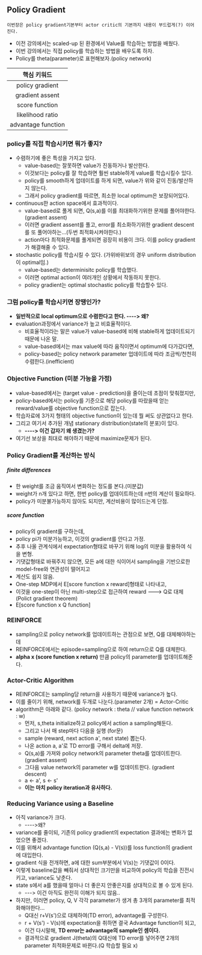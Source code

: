 ## Policy Gradient
`이번장은 policy gradient기본부터 actor critic의 기본까지 내용이 부드럽게(?) 이어진다.`

- 이전 강의에서는 scaled-up 된 환경에서 Value를 학습하는 방법을 배웠다.
- 이번 강의에서는 직접 policy를 학습하는 방법을 배우도록 하자. 
- Policy를 theta(parameter)로 표현해보자.(policy network)

| 핵심 키워드 |
| :----------: |
| policy gradient |
| gradient assent |
| score function |
| likelihood ratio |
| advantage function |

### policy를 직접 학습시키면 뭐가 좋지?
- 수렴하기에 좋은 특성을 가지고 있다.
  - value-based는 잘못하면 value가 진동하거나 발산한다.
  - 이것보다는 policy를 잘 학습하면 훨씬 stable하게 value를 학습시킬수 있다.
  - policy를 smooth하게 업데이트를 하게 되면, value가 위와 같이 진동/발산하지 않는다.
  - 그래서 policy gradient를 따르면, 최소한 local optimum은 보장되어있다.
- continuous한 action space에서 효과적이다.
  - value-based로 풀게 되면, Q(s,a)를 이를 최대화하기위한 문제를 풀어야한다.(gradient assent)
  - 이러면 gradient assent를 풀고, error를 최소화하기위한 gradient descent를 또 풀어야하는...(두번 최적화시켜야한다.)
  - action마다 최적화문제를 풀게되면 굉장히 비용이 크다. 이를 policy gradient가 해결해줄 수 있다.
- stochastic policy를 학습시킬 수 있다. (가위바위보의 경우 uniform distribution이 optimal임.)
  - value-based는 determinisitc policy를 학습했다.
  - 이러면 optimal action이 여러개인 상황에서 작동하지 못한다.
  - policy gradient는 optimal stochastic policy를 학습할수 있다.
  
### 그럼 policy를 학습시키면 장땡인가?
- **일반적으로 local optimum으로 수렴한다고 한다. ----> 왜?**
- evaluation과정에서 variance가 높고 비효율적이다.
  - 비효율적이라는 말은 value가 value-based에 비해 stable하게 업데이트되기 때문에 나온 말.
  - value-based에서는 max value에 따라 움직이면서 optimum에 다가갔다면,
  - policy-based는 policy network parameter 업데이트에 따라 조금씩/천천히 수렴한다.(inefficient)
  
### Objective Function (미분 가능을 가정)
- value-based에서는 (target value - prediction)을 줄이는데 초점이 맞춰졌지만,
- policy-based에서는 policy를 기준으로 해당 policy를 따랐을때 얻는 reward/value를 objective function으로 잡는다.
- 학습자료에 3가지 형태의 objective function이 있는데 뭘 써도 상관없다고 한다.
- 그리고 여기서 추가된 개념 stationary distribution(state의 분포)이 있다.
  - **----> 이건 갑자기 왜 생겼는가?**
- 여기선 보상을 최대로 해야하기 때문에 maximize문제가 된다.

### Policy Gradient를 계산하는 방식
  ##### finite differences
  - 한 weight를 조금 움직여서 변화하는 정도를 본다.(미분값)
  - weight가 n개 있다고 하면, 한번 policy를 업데이트하는데 n번의 계산이 필요하다.
  - policy가 미분불가능하지 않아도 되지만, 계산비용이 많이드는게 단점.
  
  ##### score function
  - policy의 gradient를 구하는데,
  - policy pi가 미분가능하고, 이것의 gradient를 안다고 가정.
  - 추후 나올 관계식에서 expectation형태로 바꾸기 위해 log의 미분을 활용하여 식을 변형.
  - 기댓값형태로 바꿔주지 않으면, 모든 a에 대한 식이어서 sampling을 기반으로한 model-free와 연관성이 떨어지고
  - 계산도 쉽지 않음.
- One-step MDP에서 E[score function x reward]형태로 나타내고,
- 이것을 one-step이 아닌 multi-step으로 접근하여 reward ---> Q로 대체(Polict gradient theorem)
- E[score function x Q function]

### REINFORCE
- sampling으로 policy network를 업데이트하는 관점으로 보면, Q를 대체해야하는데
- REINFORCE에서는 episode=sampling으로 하여 return으로 Q를 대체한다.
- **alpha x (score function x return)** 만큼 policy의 parameter를 업데이트해준다.

### Actor-Critic Algorithm
- REINFORCE는 sampling당 return을 사용하기 때문에 variance가 높다.
- 이를 줄이기 위해, network를 두개로 나눈다.(parameter 2개) = Actor-Critic
- algorithm은 아래와 같다. (policy network : theta // value function network : w)
  - 먼저, s,theta initialize하고 policy에서 action a sampling해둔다.
  - 그리고 나서 매 step마다 다음을 실행 (for문)
  - sample (reward, next action a', next state) 뽑는다.
  - 나온 action a, a'로 TD error를 구해서 delta에 저장.
  - Q(s,a)를 가져와 policy network의 parameter theta를 업데이트한다. (gradient assent)
  - 그다음 value network의 parameter w를 업데이트한다. (gradient descent)
  - a <- a', s <- s'
  - **이는 마치 policy iteration과 유사하다.**
  
### Reducing Variance using a Baseline
- 아직 variance가 크다.
  - ---->왜?
- variance를 줄이되, 기존의 policy gradient의 expectation 결과에는 변화가 없었으면 좋겠다.
- 이를 위해서 advantage function (Q(s,a) - V(s))를 loss function의 gradient에 대입한다.
- gradient 식을 전개하면, a에 대한 sum부분에서 V(s)는 기댓값이 0이다.
- 이렇게 baseline값을 빼줘서 상대적인 크기만을 비교하여 policy의 학습을 진전시키고, variance도 낮춘다.
- state s에서 a를 했을때 얼마나 더 좋은지 안좋은지를 상대적으로 볼 수 있게 된다.
  - ---> 이건 아직도 완전히 이해가 되지 않음..
- 하지만, 이러면 policy, Q, V 각각 parameter가 생겨 총 3개의 parameter를 최적화해야한다...
  - Q대신 r+V(s')으로 대체하여(TD error), advantage를 구성한다.
  - r + V(s') - V(s)에 expectation을 취하면 결국 Advantage function이 되고,
  - 이건 다시말해, **TD error는 advantage의 sample인 셈이다.**
  - 결과적으로 gradient J(theta)의 Q대신에 TD error를 넣어주면 2개의 parameter 최적화문제로 바뀐다.(Q 학습할 필요 x)
